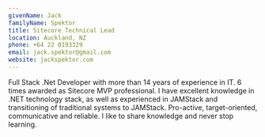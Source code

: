 ```yaml
---
givenName: Jack
familyName: Spektor
title: Sitecore Technical Lead
location: Auckland, NZ
phone: +64 22 0193329
email: jack.spektor@gmail.com
website: jackspektor.com
---
```


Full Stack .Net Developer with more than 14 years of experience in IT. 6 times awarded as Sitecore MVP professional. I have excellent knowledge in .NET technology stack, as well as experienced in JAMStack and transitioning of traditional systems to JAMStack. Pro-active, target-oriented, communicative and reliable. I like to share knowledge and never stop learning.
